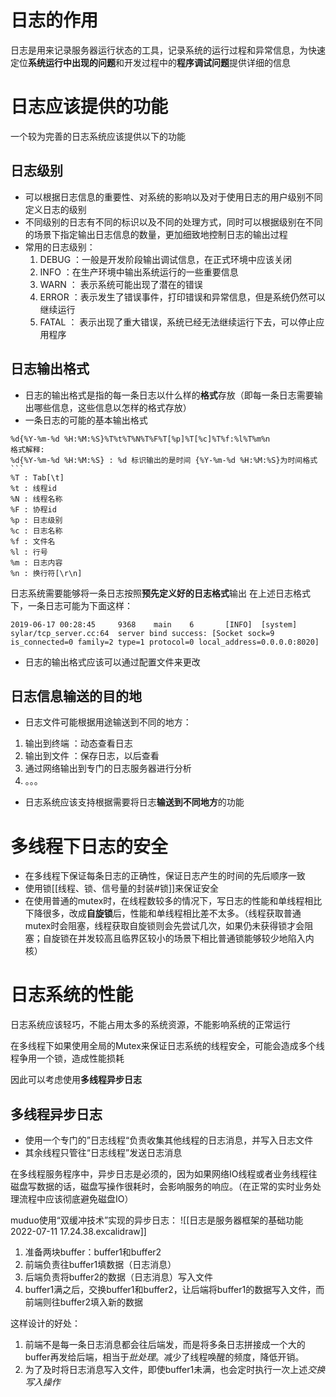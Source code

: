 # 日志的作用
日志是用来记录服务器运行状态的工具，记录系统的运行过程和异常信息，为快速定位**系统运行中出现的问题**和开发过程中的**程序调试问题**提供详细的信息
# 日志应该提供的功能
一个较为完善的日志系统应该提供以下的功能
## 日志级别
- 可以根据日志信息的重要性、对系统的影响以及对于使用日志的用户级别不同定义日志的级别
- 不同级别的日志有不同的标识以及不同的处理方式，同时可以根据级别在不同的场景下指定输出日志信息的数量，更加细致地控制日志的输出过程
- 常用的日志级别：
	1. DEBUG  ：一般是开发阶段输出调试信息，在正式环境中应该关闭
	2. INFO ：在生产环境中输出系统运行的一些重要信息
	3. WARN ： 表示系统可能出现了潜在的错误
	4. ERROR ：表示发生了错误事件，打印错误和异常信息，但是系统仍然可以继续运行
	5. FATAL ： 表示出现了重大错误，系统已经无法继续运行下去，可以停止应用程序
## 日志输出格式
- 日志的输出格式是指的每一条日志以什么样的**格式**存放（即每一条日志需要输出哪些信息，这些信息以怎样的格式存放）
- 一条日志的可能的基本输出格式
```
%d{%Y-%m-%d %H:%M:%S}%T%t%T%N%T%F%T[%p]%T[%c]%T%f:%l%T%m%n
格式解释:
%d{%Y-%m-%d %H:%M:%S} : %d 标识输出的是时间 {%Y-%m-%d %H:%M:%S}为时间格式```
%T : Tab[\t]            
%t : 线程id            
%N : 线程名称           
%F : 协程id           
%p : 日志级别            
%c : 日志名称          
%f : 文件名          
%l : 行号             
%m : 日志内容           
%n : 换行符[\r\n]      
```
日志系统需要能够将一条日志按照**预先定义好的日志格式**输出
在上述日志格式下，一条日志可能为下面这样：
```
2019-06-17 00:28:45     9368    main    6       [INFO]  [system]        sylar/tcp_server.cc:64  server bind success: [Socket sock=9 is_connected=0 family=2 type=1 protocol=0 local_address=0.0.0.0:8020]
```
- 日志的输出格式应该可以通过配置文件来更改
## 日志信息输送的目的地
- 日志文件可能根据用途输送到不同的地方：
1. 输出到终端 ：动态查看日志
2. 输出到文件 ：保存日志，以后查看
3.  通过网络输出到专门的日志服务器进行分析
4.  。。。
- 日志系统应该支持根据需要将日志**输送到不同地方**的功能

# 多线程下日志的安全
- 在多线程下保证每条日志的正确性，保证日志产生的时间的先后顺序一致
- 使用锁[[线程、锁、信号量的封装#锁]]来保证安全
- 在使用普通的mutex时，在线程数较多的情况下，写日志的性能和单线程相比下降很多，改成**自旋锁**后，性能和单线程相比差不太多。（线程获取普通mutex时会阻塞，线程获取自旋锁则会先尝试几次，如果仍未获得锁才会阻塞；自旋锁在并发较高且临界区较小的场景下相比普通锁能够较少地陷入内核）
# 日志系统的性能
日志系统应该轻巧，不能占用太多的系统资源，不能影响系统的正常运行

在多线程下如果使用全局的Mutex来保证日志系统的线程安全，可能会造成多个线程争用一个锁，造成性能损耗

因此可以考虑使用**多线程异步日志**
## 多线程异步日志
- 使用一个专门的”日志线程“负责收集其他线程的日志消息，并写入日志文件
- 其余线程只管往“日志线程”发送日志消息

在多线程服务程序中，异步日志是必须的，因为如果网络IO线程或者业务线程往磁盘写数据的话，磁盘写操作很耗时，会影响服务的响应。（在正常的实时业务处理流程中应该彻底避免磁盘IO）

muduo使用“双缓冲技术”实现的异步日志：
![[日志是服务器框架的基础功能 2022-07-11 17.24.38.excalidraw]]

1. 准备两块buffer：buffer1和buffer2
2. 前端负责往buffer1填数据（日志消息）
3. 后端负责将buffer2的数据（日志消息）写入文件
4. buffer1满之后，交换buffer1和buffer2，让后端将buffer1的数据写入文件，而前端则往buffer2填入新的数据

这样设计的好处：
1. 前端不是每一条日志消息都会往后端发，而是将多条日志拼接成一个大的buffer再发给后端，相当于*批处理*。减少了线程唤醒的频度，降低开销。
2. 为了及时将日志消息写入文件，即使buffer1未满，也会定时执行一次上述*交换写入操作*